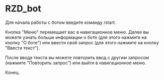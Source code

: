 # RZD_bot

Для начала работы с ботом введите команду /start.

Кнопка "Меню" перемещает вас в навигационное меню.
Далее вы можете узнать больше информации о боте (для этого нажмите на кнопку "О боте")
или ввести свой запрос (для этого нажмите на кнопку "Ввести текст").

После ввода текста вы можете повторить ввод с другим запросом (нажмите "Повторить запрос")
или выйти в навигационное меню.

Конец.